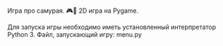 Игра про самурая.
🎮🐍 2D игра на Pygame.

Для запуска игры необходимо иметь установленный интерпретатор Python 3.
Файл, запускающий игру: menu.py
